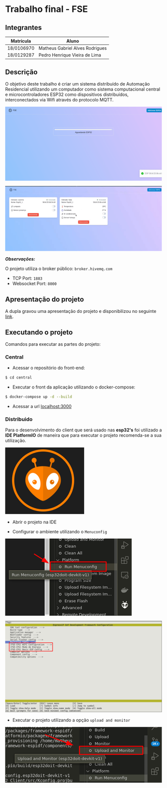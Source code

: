 # Trabalho final - FSE

## Integrantes

| Matrícula  | Aluno                           |
|------------|---------------------------------|
| 18/0106970 | Matheus Gabriel Alves Rodrigues |
| 18/0129287 | Pedro Henrique Vieira de Lima   |

## Descrição

O objetivo deste trabalho é criar um sistema distribuído de Automação Residencial utilizando um computador como sistema computacional central e microcontroladores ESP32 como dispositivos distribuídos, interconectados via Wifi através do protocolo MQTT.

![exemplo gif](img/example.gif)

![exemplo gif](img/example2.gif)

***Observações:***

O projeto utiliza o broker público: ```broker.hivemq.com```

- TCP Port: ```1883```
- Websocket Port: ```8000```

## Apresentação do projeto

A dupla gravou uma apresentação do projeto e disponibilizou no seguinte [link](https://www.youtube.com/watch?v=9WtdAng3mqA&ab_channel=PedroHenrique).

## Executando o projeto

Comandos para executar as partes do projeto:

### Central

* Acessar o repositório do front-end:

```bash
$ cd central
```

* Executar o front da aplicação utilizando o docker-compose:

```bash
$ docker-compose up -d --build
```

* Acessar a url [localhost:3000](localhost:3000)

### Distribuido

Para o desenvolvimento do client que será usado nas **esp32's** foi utilizado a **IDE PlatformIO** de maneira que para executar o projeto recomenda-se a sua utilização.

![logo](img/logo.png)
* Abrir o projeto na IDE

* Configurar o ambiente utilizando o `Menuconfig`

![menu config](img/menuconfig.png)

![menu](img/menu.png)

* Executar o projeto utilizando a opção `upload and monitor`

![upload and monitor](img/uploadAndMonitor.png)
